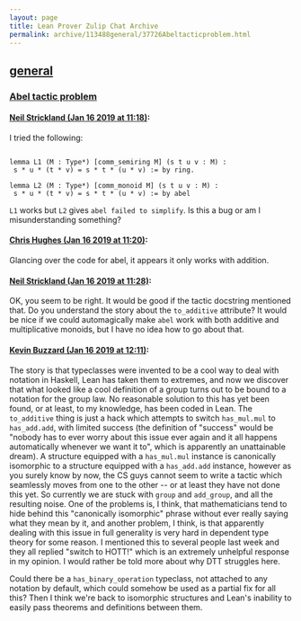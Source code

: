 ```yaml
---
layout: page
title: Lean Prover Zulip Chat Archive 
permalink: archive/113488general/37726Abeltacticproblem.html
---
```


## [general](index.html)
### [Abel tactic problem](37726Abeltacticproblem.html)

#### [Neil Strickland (Jan 16 2019 at 11:18)](https://leanprover.zulipchat.com/#narrow/stream/113488-general/topic/Abel%20tactic%20problem/near/155242485):
I tried the following:
```lean

lemma L1 (M : Type*) [comm_semiring M] (s t u v : M) :
 s * u * (t * v) = s * t * (u * v) := by ring.

lemma L2 (M : Type*) [comm_monoid M] (s t u v : M) :
 s * u * (t * v) = s * t * (u * v) := by abel

```

`L1` works but `L2` gives `abel failed to simplify`.  Is this a bug or am I misunderstanding something?

#### [Chris Hughes (Jan 16 2019 at 11:20)](https://leanprover.zulipchat.com/#narrow/stream/113488-general/topic/Abel%20tactic%20problem/near/155242603):
Glancing over the code for abel, it appears it only works with addition.

#### [Neil Strickland (Jan 16 2019 at 11:28)](https://leanprover.zulipchat.com/#narrow/stream/113488-general/topic/Abel%20tactic%20problem/near/155243065):
OK, you seem to be right.  It would be good if the tactic docstring mentioned that.  Do you understand the story about the `to_additive` attribute?  It would be  nice if we could automagically make `abel` work with both additive and multiplicative monoids, but I have no idea how to go about that.

#### [Kevin Buzzard (Jan 16 2019 at 12:11)](https://leanprover.zulipchat.com/#narrow/stream/113488-general/topic/Abel%20tactic%20problem/near/155245482):
The story is that typeclasses were invented to be a cool way to deal with notation in Haskell, Lean has taken them to extremes, and now we discover that what looked like a cool definition of a group turns out to be bound to a notation for the group law. No reasonable solution to this has yet been found, or at least, to my knowledge, has been coded in Lean. The `to_additive` thing is just a hack which attempts to switch `has_mul.mul` to `has_add.add`, with limited success (the definition of "success" would be "nobody has to ever worry about this issue ever again and it all happens automatically whenever we want it to", which is apparently an unattainable dream). A structure equipped with a `has_mul.mul` instance is canonically isomorphic to a structure equipped with a `has_add.add` instance, however as you surely know by now, the CS guys cannot seem to write a tactic which seamlessly moves from one to the other -- or at least they have not done this yet. So currently we are stuck with `group` and `add_group`, and all the resulting noise. One of the problems is, I think, that mathematicians tend to hide behind this "canonically isomorphic" phrase without ever really saying what they mean by it, and another problem, I think, is that apparently dealing with this issue in full generality is very hard in dependent type theory for some reason. I mentioned this to several people last week and they all replied "switch to HOTT!" which is an extremely unhelpful response in my opinion. I would rather be told more about why DTT struggles here.

Could there be a `has_binary_operation` typeclass, not attached to any notation by default, which could somehow be used as a partial fix for all this? Then I think we're back to isomorphic structures and Lean's inability to easily pass theorems and definitions between them.

